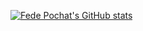 [![Fede Pochat's GitHub stats](https://github-readme-stats.vercel.app/api?username=f-pochat)](https://github.com/anuraghazra/github-readme-stats)
